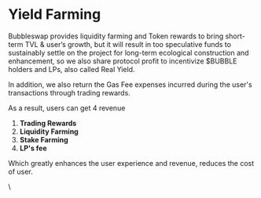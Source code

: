 # Yield Farming

Bubbleswap provides liquidity farming and Token rewards to bring short-term TVL & user’s growth, but it will result in too speculative funds to sustainably settle on the project for long-term ecological construction and enhancement, so we also share protocol profit to incentivize $BUBBLE holders and LPs, also called Real Yield.

In addition, we also return the Gas Fee expenses incurred during the user's transactions through trading rewards.

As a result, users can get 4 revenue

1. **Trading Rewards**
2. **Liquidity Farming**
3. **Stake Farming**
4. **LP's fee**

Which greatly enhances the user experience and revenue, reduces the cost of user.

\
